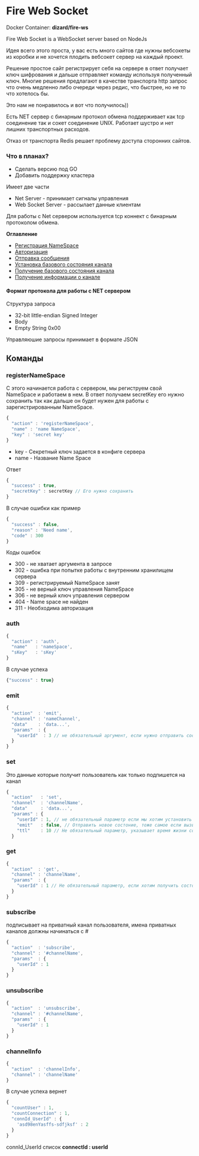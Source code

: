 # Fire Web Socket

Docker Container: **dizard/fire-ws**

Fire Web Socket is a WebSocket server based on NodeJs


Идея всего этого проста, у вас есть много сайтов где нужны вебсокеты из коробки
и не хочется плодить вебсокет сервер на каждый проект. 

Решение простое сайт регистрирует себя на сервере в ответ получает ключ шифрования и дальше отправляет команду используя полученный ключ.
Многие решения предлагают в качестве транспорта http запрос что очень медленно либо очереди через редис, что быстрее, но не то что хотелось бы. 

Это нам не понравилось и вот что получилось))

Есть NET сервер с бинарным протокол обмена поддерживает как tcp соединение так и сокет соединение UNIX. Работает шустро и нет лишних транспортных расходов. 

Отказ от транспорта Redis решает проблему доступа сторонних сайтов.
  
### Что в планах?
- Сделать версию под GO
- Добавить поддержку кластера

 
Имеет две части
- Net Server - принимает сигналы управления
- Web Socket Server - рассылает данные клиентам

Для работы с Net сервером используется tcp коннект с бинарным протоколом обмена.

**Оглавление**
- [Регистрация NameSpace](#registernamespace)
- [Авторизация](#auth)
- [Отправка сообщения](#emit)
- [Установка базового состояния канала](#set)
- [Получение базового состояния канала](#get)
- [Получение информации о канале](#channelinfo)


#### Формат протокола для работы с NET сервером
Структура запроса
- 32-bit little-endian Signed Integer
- Body
- Empty String	0x00

Управляюшие запросы принимает в формате JSON

## Команды

### registerNameSpace

С этого начинается работа с сервером, мы региструем свой NameSpace и работаем в нем.
В ответ получаем secretKey его нужно сохранить так как дальше он будет нужен для работы
с зарегистрированным NameSpace.

```javascript
{
  "action" : 'registerNameSpace',
  "name" : 'name NameSpace',
  "key" : 'secret key'
}
```
- key - Секретный ключ задается в конфиге сервера
- name - Название Name Space

Ответ
```javascript
{
  "success" : true, 
  "secretKey" : secretKey // Его нужно сохранить
}
```
В случае ошибки как пример
```javascript
{
  "success" : false, 
  "reason" : 'Need name', 
  "code" : 300
}
```

Коды ошибок
- 300 - не хватает аргумента в запросе
- 302 - ошибка при попытке работы с внутренним хранилищем сервера
- 309 - регистрируемый NameSpace занят
- 305 - не верный ключ управления NameSpace
- 306 - не верный ключ управления сервером 
- 404 - Name space не найден
- 311 - Необходима авторизация

### auth
```javascript
{
  "action" : 'auth',
  "name"   : 'nameSpace',
  "sKey"   : 'sKey'
}
```
В случае успеха
```javascript
{"success" : true}
```

### emit
```javascript
{
  "action"  : 'emit',
  "channel" : 'nameChannel',
  "data"    : 'data...',
  "params"  : {
    "userId"  : 3 // не обязательный аргумент, если нужно отправить сообщение конкретному пользователю
  }
}
```

### set
Это данные которые получит пользователь как только подпишется на канал
```javascript
{
  "action"   : 'set',
  "channel"  : 'channelName',
  "data"     : 'data...',
  "params" : {
    "userId" : 1, // не обязательный параметр если мы хотим установить состояние канала для конкретного пользователя
    "emit"   : false, // Отправить новое состоние, тоже самое если вызвать метод emit
    "ttl"    : 10 // Не обязательный параметр, указывает время жизни сохраняемого состояния
  }
```

### get
```javascript
{
  "action"  : 'get',
  "channel" : 'channelName',
  "params"  : {
    "userId" : 1 // Не обязательный параметр, если хотим получить состояния пользовательского канала
  }
}
```

### subscribe
подписывает на приватный канал пользователя, имена приватных каналов должны начинаться с #
```javascript
{
  "action"  : 'subscribe',
  "channel" : '#channelName',
  "params"  : {
    "userId" : 1
  }
}
```

### unsubscribe
```javascript
{
  "action"  : 'unsubscribe',
  "channel" : '#channelName',
  "params"  : {
    "userId" : 1
  }
}
```

### channelInfo
```javascript
{
  "action"  : 'channelInfo',
  "channel" : 'channelName'
}
```
В случае успеха вернет
```javascript
{
  "countUser" : 1,
  "countConnection" : 1,
  "connId_UserId" : {
    'asd98enYasffs-sdfjksf' : 2
  }
}
```
connId_UserId список **connectId : userId**



